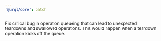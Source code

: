 ```yaml
---
'@urql/core': patch
---
```


Fix critical bug in operation queueing that can lead to unexpected teardowns and swallowed operations. This would happen when a teardown operation kicks off the queue.
